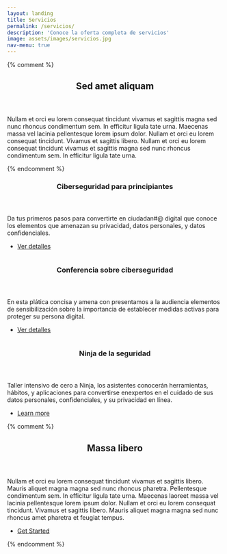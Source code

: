 ```yaml
---
layout: landing
title: Servicios
permalink: /servicios/
description: 'Conoce la oferta completa de servicios'
image: assets/images/servicios.jpg
nav-menu: true
---
```


<!-- Main -->
<div id="main">

{% comment %}
<!-- One -->
<section id="one">
	<div class="inner">
		<header class="major">
			<h2>Sed amet aliquam</h2>
		</header>
		<p>Nullam et orci eu lorem consequat tincidunt vivamus et sagittis magna sed nunc rhoncus condimentum sem. In efficitur ligula tate urna. Maecenas massa vel lacinia pellentesque lorem ipsum dolor. Nullam et orci eu lorem consequat tincidunt. Vivamus et sagittis libero. Nullam et orci eu lorem consequat tincidunt vivamus et sagittis magna sed nunc rhoncus condimentum sem. In efficitur ligula tate urna.</p>
	</div>
</section>
{% endcomment %}

<!-- Two -->
<section id="two" class="spotlights">
	<section>
		<a href="generic.html" class="image">
			<img src="{% link assets/images/servicios/ciberseguridad-principiantes.jpg %}" alt="" data-position="center center" />
		</a>
		<div class="content">
			<div class="inner">
				<header class="major">
					<h3>Ciberseguridad para principiantes</h3>
				</header>
				<p>Da tus primeros pasos para convertirte en ciudadan#@ digital que conoce los elementos que amenazan su privacidad, datos personales, y datos confidenciales.</p>
				<ul class="actions">
					<li><a href="/servicios/ciberseguridad-principiantes/" class="button">Ver detalles</a></li>
				</ul>
			</div>
		</div>
	</section>
	<section>
		<a href="generic.html" class="image">
			<img src="{% link assets/images/servicios/conferencia-ciberseguridad.jpg %}" alt="" data-position="top center" />
		</a>
		<div class="content">
			<div class="inner">
				<header class="major">
					<h3>Conferencia sobre ciberseguridad</h3>
				</header>
				<p>En esta plática concisa y amena con presentamos a la audiencia elementos de sensibilización  sobre la importancia de establecer medidas activas para proteger su persona digital.</p>
				<ul class="actions">
					<li><a href="/servicios/conferencia-ciberseguridad/" class="button">Ver detalles</a></li>
				</ul>
			</div>
		</div>
	</section>
	<section>
		<a href="generic.html" class="image">
			<img src="{% link assets/images/servicios/ninja-seguridad.jpg %}" alt="" data-position="25% 25%" />
		</a>
		<div class="content">
			<div class="inner">
				<header class="major">
					<h3>Ninja de la seguridad</h3>
				</header>
				<p>Taller intensivo de cero a Ninja, los asistentes conocerán herramientas, hábitos, y aplicaciones para convertirse enexpertos en el cuidado de sus datos personales, confidenciales, y su privacidad en línea.</p>
				<ul class="actions">
					<li><a href="/servicios/ninja-seguridad/" class="button">Learn more</a></li>
				</ul>
			</div>
		</div>
	</section>
</section>

{% comment %}
<!-- Three -->
<section id="three">
	<div class="inner">
		<header class="major">
			<h2>Massa libero</h2>
		</header>
		<p>Nullam et orci eu lorem consequat tincidunt vivamus et sagittis libero. Mauris aliquet magna magna sed nunc rhoncus pharetra. Pellentesque condimentum sem. In efficitur ligula tate urna. Maecenas laoreet massa vel lacinia pellentesque lorem ipsum dolor. Nullam et orci eu lorem consequat tincidunt. Vivamus et sagittis libero. Mauris aliquet magna magna sed nunc rhoncus amet pharetra et feugiat tempus.</p>
		<ul class="actions">
			<li><a href="generic.html" class="button next">Get Started</a></li>
		</ul>
	</div>
</section>
{% endcomment %}

</div>
